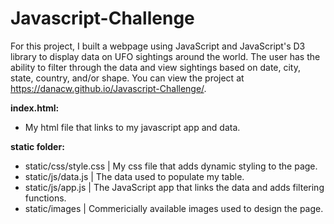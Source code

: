 # Javascript-Challenge
For this project, I built a webpage using JavaScript and JavaScript's D3 library to display data on UFO sightings around the world. The user has the ability to filter through the data and view sightings based on date, city, state, country, and/or shape. You can view the project at https://danacw.github.io/Javascript-Challenge/.

**index.html:**
  - My html file that links to my javascript app and data.

**static folder:**
  - static/css/style.css | My css file that adds dynamic styling to the page.
  - static/js/data.js | The data used to populate my table.
  - static/js/app.js | The JavaScript app that links the data and adds filtering functions.
  - static/images | Commericially available images used to design the page.   
